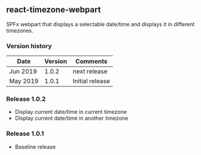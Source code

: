 ## react-timezone-webpart

SPFx webpart that displays a selectable date/time and displays it in different timezones.

### Version history

| Date     | Version | Comments        |
| -------- | ------- | --------------- |
| Jun 2019 | 1.0.2   | next release    |
| May 2019 | 1.0.1   | Initial release |

### Release 1.0.2

- Display current date/time in current timezone
- DIsplay current date/time in another timezone

### Release 1.0.1

- Baseline release
